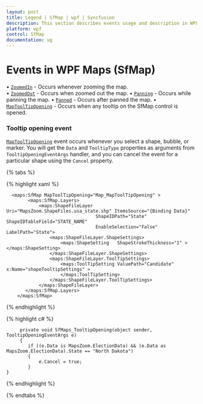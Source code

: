```yaml
---
layout: post
title: Legend | SfMap | wpf | Syncfusion
description: This section describes events usage and description in WPF SfMaps control with API reference redirect link and example code. 
platform: wpf
control: SfMap
documentation: ug
---
```


# Events in WPF Maps (SfMap)

• [`ZoomedIn`](https://help.syncfusion.com/cr/wpf/Syncfusion.UI.Xaml.Maps.SfMap.html) - Occurs whenever zooming the map.  
• [`ZoomedOut`](https://help.syncfusion.com/cr/wpf/Syncfusion.UI.Xaml.Maps.SfMap.html) - Occurs when zoomed out the map.
• [`Panning`](https://help.syncfusion.com/cr/wpf/Syncfusion.UI.Xaml.Maps.SfMap.html) - Occurs while panning the map.
• [`Panned`](https://help.syncfusion.com/cr/wpf/Syncfusion.UI.Xaml.Maps.SfMap.html) - Occurs after panned the map.
• [`MapToolTipOpening`](https://help.syncfusion.com/cr/wpf/Syncfusion.UI.Xaml.Maps.SfMap.html) - Occurs when any tooltip on the SfMap control is opened.

### Tooltip opening event

[`MapToolTipOpening`](https://help.syncfusion.com/cr/wpf/Syncfusion.UI.Xaml.Maps.SfMap.html) event occurs whenever you select a shape, bubble, or marker. You will get the `Data` and `TooltipType` properties as arguments from `TooltipOpeningEventArgs` handler, and you can cancel the event for a particular shape using the `Cancel` property.

{% tabs %}

{% highlight xaml %}

      <maps:SfMap MapToolTipOpening="Map_MapToolTipOpening" >
            <maps:SfMap.Layers>               
                <maps:ShapeFileLayer Uri="MapsZoom.ShapeFiles.usa_state.shp" ItemsSource="{Binding Data}" 
                                     ShapeIDPath="State" ShapeIDTableField="STATE_NAME" 
                                     EnableSelection="False" LabelPath="State">
                    <maps:ShapeFileLayer.ShapeSettings>
                        <maps:ShapeSetting   ShapeStrokeThickness="1" ></maps:ShapeSetting>
                    </maps:ShapeFileLayer.ShapeSettings>
                    <maps:ShapeFileLayer.ToolTipSettings>
                        <maps:ToolTipSetting ValuePath="Candidate" x:Name="shapeTooltipSettings" >
                        </maps:ToolTipSetting>
                    </maps:ShapeFileLayer.ToolTipSettings>
                </maps:ShapeFileLayer>
	       </maps:SfMap.Layers>
        </maps:SfMap>

{% endhighlight %}

{% highlight c# %}

         private void SfMaps_TooltipOpening(object sender, TooltipOpeningEventArgs e)
         {
            if ((e.Data is MapsZoom.ElectionData) && (e.Data as MapsZoom.ElectionData).State == "North Dakota")
            {
                e.Cancel = true;
            }
	}

{% endhighlight %}

{% endtabs %}